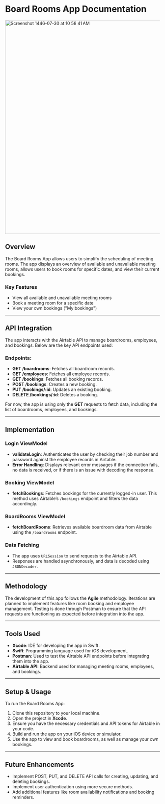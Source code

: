 # Board Rooms App Documentation

<img width="697" alt="Screenshot 1446-07-30 at 10 58 41 AM" src="https://github.com/user-attachments/assets/1059ded1-0d75-488a-a341-33bd2e911249" />



## Overview

The Board Rooms App allows users to simplify the scheduling of meeting rooms. The app displays an overview of available and unavailable meeting rooms, allows users to book rooms for specific dates, and view their current bookings.

### Key Features
- View all available and unavailable meeting rooms
- Book a meeting room for a specific date
- View your own bookings ("My bookings")

---

## API Integration

The app interacts with the Airtable API to manage boardrooms, employees, and bookings. Below are the key API endpoints used:

### Endpoints:
- **GET /boardrooms**: Fetches all boardroom records.
- **GET /employees**: Fetches all employee records.
- **GET /bookings**: Fetches all booking records.
- **POST /bookings**: Creates a new booking.
- **PUT /bookings/:id**: Updates an existing booking.
- **DELETE /bookings/:id**: Deletes a booking.

For now, the app is using only the **GET** requests to fetch data, including the list of boardrooms, employees, and bookings.

---

## Implementation

### Login ViewModel
- **validateLogin**: Authenticates the user by checking their job number and password against the employee records in Airtable.
- **Error Handling**: Displays relevant error messages if the connection fails, no data is received, or if there is an issue with decoding the response.

### Booking ViewModel
- **fetchBookings**: Fetches bookings for the currently logged-in user. This method uses Airtable’s `/bookings` endpoint and filters the data accordingly.

### BoardRooms ViewModel
- **fetchBoardRooms**: Retrieves available boardroom data from Airtable using the `/boardrooms` endpoint.

### Data Fetching
- The app uses `URLSession` to send requests to the Airtable API.
- Responses are handled asynchronously, and data is decoded using `JSONDecoder`.

---

## Methodology

The development of this app follows the **Agile** methodology. Iterations are planned to implement features like room booking and employee management. Testing is done through Postman to ensure that the API requests are functioning as expected before integration into the app.

---

## Tools Used

- **Xcode**: IDE for developing the app in Swift.
- **Swift**: Programming language used for iOS development.
- **Postman**: Used to test the Airtable API endpoints before integrating them into the app.
- **Airtable API**: Backend used for managing meeting rooms, employees, and bookings.

---

## Setup & Usage

To run the Board Rooms App:

1. Clone this repository to your local machine.
2. Open the project in **Xcode**.
3. Ensure you have the necessary credentials and API tokens for Airtable in your code.
4. Build and run the app on your iOS device or simulator.
5. Use the app to view and book boardrooms, as well as manage your own bookings.

---

## Future Enhancements

- Implement POST, PUT, and DELETE API calls for creating, updating, and deleting bookings.
- Implement user authentication using more secure methods.
- Add additional features like room availability notifications and booking reminders.

